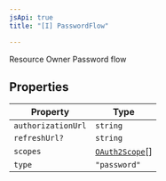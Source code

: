 ```yaml
---
jsApi: true
title: "[I] PasswordFlow"

---
```

Resource Owner Password flow

## Properties

| Property | Type |
| ------ | ------ |
| `authorizationUrl` | `string` |
| `refreshUrl?` | `string` |
| `scopes` | [`OAuth2Scope`](OAuth2Scope.md)[] |
| `type` | `"password"` |
